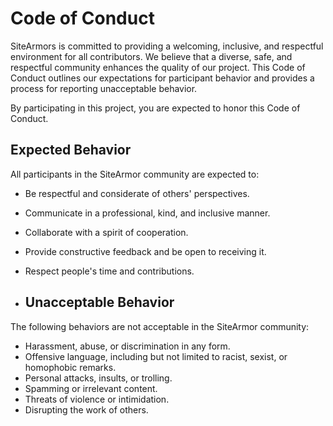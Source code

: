 # Code of Conduct

SiteArmors is committed to providing a welcoming, inclusive, and respectful environment for all contributors. We believe that a diverse, safe, and respectful community enhances the quality of our project. This Code of Conduct outlines our expectations for participant behavior and provides a process for reporting unacceptable behavior.

By participating in this project, you are expected to honor this Code of Conduct.

## Expected Behavior

All participants in the SiteArmor community are expected to:

- Be respectful and considerate of others' perspectives.
- Communicate in a professional, kind, and inclusive manner.
- Collaborate with a spirit of cooperation.
- Provide constructive feedback and be open to receiving it.
- Respect people's time and contributions.

- ## Unacceptable Behavior

The following behaviors are not acceptable in the SiteArmor community:

- Harassment, abuse, or discrimination in any form.
- Offensive language, including but not limited to racist, sexist, or homophobic remarks.
- Personal attacks, insults, or trolling.
- Spamming or irrelevant content.
- Threats of violence or intimidation.
- Disrupting the work of others.
